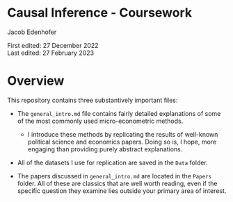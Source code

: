 Causal Inference - Coursework
================
Jacob Edenhofer

First edited: 27 December 2022<br>Last edited: 27 February 2023

# Overview

This repository contains three substantively important files:

- The `general_intro.md` file contains fairly detailed explanations of
  some of the most commonly used micro-econometric methods.

  - I introduce these methods by replicating the results of well-known
    political science and economics papers. Doing so is, I hope, more
    engaging than providing purely abstract explanations.

- All of the datasets I use for replication are saved in the `Data`
  folder.

- The papers discussed in `general_intro.md` are located in the `Papers`
  folder. All of these are classics that are well worth reading, even if
  the specific question they examine lies outside your primary area of
  interest.
